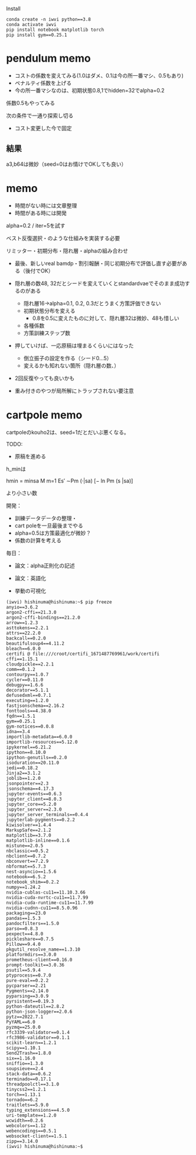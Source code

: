 
Install
```
conda create -n iwvi python==3.8
conda activate iwvi
pip install notebook matplotlib torch 
pip install gym==0.25.1
```

# pendulum memo 
* コストの係数を変えてみる(1.0はダメ、0.1は今の所一番マシ、0.5もあり)
* ペナルティ係数を上げる
* 今の所一番マシなのは、初期状態0.8,1でhidden=32でalpha=0.2

係数0.5もやってみる


次の条件で一通り探索し切る
* コスト変更した今で固定
## 結果
a3,b64は微妙（seed=0はお情けでOKしても良い）



# memo
* 時間がない時には文章整理
* 時間がある時には開発

alpha=0.2 / iter=5を試す


ベスト反復選択・のような仕組みを実装する必要

リミッター・初期分布・隠れ層・alphaの組み合わせ


* 最後、新しいreal bamdp・割引報酬・同じ初期分布で評価し直す必要がある（後付でOK）

* 隠れ層の数48, 32だとシードを変えていくとstandardvaeでそのまま成功するのがある
  * 隠れ層16→alpha=0.1, 0.2, 0.3だとうまく方策評価できない
  * 初期状態分布を変える
    * 0.8を0.5に変えたものに対して、隠れ層32は微妙、48も惜しい
  * 各種係数
  * 方策訓練ステップ数

* 押していけば、一応原稿は埋まるくらいにはなった
  * 倒立振子の設定を作る（シード0...5）
  * 変えるかも知れない箇所（隠れ層の数、）

* 2回反復やっても良いかも
* 重み付きのやつが局所解にトラップされない要注意


# cartpole memo
cartpoleのkouho2は、seed=1だとだいぶ悪くなる。




TODO:

* 原稿を進める


h_minは

hmin = minsa M
m=1 Es′ ∼Pm (·|sa) [− ln Pm (s |sa)]

より小さい数

開発：
* 訓練データデータの整理・
* cart poleを一旦最後までやる
* alpha=0.5は方策最適化が微妙？
* 係数の計算を考える

毎日：
* 論文：alpha正則化の記述
* 論文：英語化

* 挙動の可視化


```
(iwvi) hishinuma@hishinuma:~$ pip freeze
anyio==3.6.2
argon2-cffi==21.3.0
argon2-cffi-bindings==21.2.0
arrow==1.2.3
asttokens==2.2.1
attrs==22.2.0
backcall==0.2.0
beautifulsoup4==4.11.2
bleach==6.0.0
certifi @ file:///croot/certifi_1671487769961/work/certifi
cffi==1.15.1
cloudpickle==2.2.1
comm==0.1.2
contourpy==1.0.7
cycler==0.11.0
debugpy==1.6.6
decorator==5.1.1
defusedxml==0.7.1
executing==1.2.0
fastjsonschema==2.16.2
fonttools==4.38.0
fqdn==1.5.1
gym==0.25.1
gym-notices==0.0.8
idna==3.4
importlib-metadata==6.0.0
importlib-resources==5.12.0
ipykernel==6.21.2
ipython==8.10.0
ipython-genutils==0.2.0
isoduration==20.11.0
jedi==0.18.2
Jinja2==3.1.2
joblib==1.2.0
jsonpointer==2.3
jsonschema==4.17.3
jupyter-events==0.6.3
jupyter_client==8.0.3
jupyter_core==5.2.0
jupyter_server==2.3.0
jupyter_server_terminals==0.4.4
jupyterlab-pygments==0.2.2
kiwisolver==1.4.4
MarkupSafe==2.1.2
matplotlib==3.7.0
matplotlib-inline==0.1.6
mistune==2.0.5
nbclassic==0.5.2
nbclient==0.7.2
nbconvert==7.2.9
nbformat==5.7.3
nest-asyncio==1.5.6
notebook==6.5.2
notebook_shim==0.2.2
numpy==1.24.2
nvidia-cublas-cu11==11.10.3.66
nvidia-cuda-nvrtc-cu11==11.7.99
nvidia-cuda-runtime-cu11==11.7.99
nvidia-cudnn-cu11==8.5.0.96
packaging==23.0
pandas==1.5.3
pandocfilters==1.5.0
parso==0.8.3
pexpect==4.8.0
pickleshare==0.7.5
Pillow==9.4.0
pkgutil_resolve_name==1.3.10
platformdirs==3.0.0
prometheus-client==0.16.0
prompt-toolkit==3.0.36
psutil==5.9.4
ptyprocess==0.7.0
pure-eval==0.2.2
pycparser==2.21
Pygments==2.14.0
pyparsing==3.0.9
pyrsistent==0.19.3
python-dateutil==2.8.2
python-json-logger==2.0.6
pytz==2022.7.1
PyYAML==6.0
pyzmq==25.0.0
rfc3339-validator==0.1.4
rfc3986-validator==0.1.1
scikit-learn==1.2.1
scipy==1.10.1
Send2Trash==1.8.0
six==1.16.0
sniffio==1.3.0
soupsieve==2.4
stack-data==0.6.2
terminado==0.17.1
threadpoolctl==3.1.0
tinycss2==1.2.1
torch==1.13.1
tornado==6.2
traitlets==5.9.0
typing_extensions==4.5.0
uri-template==1.2.0
wcwidth==0.2.6
webcolors==1.12
webencodings==0.5.1
websocket-client==1.5.1
zipp==3.14.0
(iwvi) hishinuma@hishinuma:~$ 
```